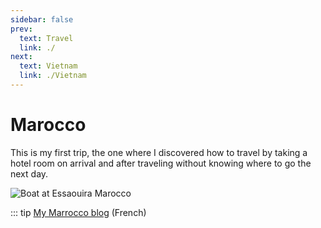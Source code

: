 ```yaml
---
sidebar: false
prev: 
  text: Travel
  link: ./
next: 
  text: Vietnam
  link: ./Vietnam
---
```


# Marocco

This is my first trip, the one where I discovered how to travel by taking a hotel room on arrival and after traveling without knowing where to go the next day.

<img :src="$withBase('/img/Maroc.jpg')" alt="Boat at Essaouira Marocco">

::: tip
[My Marrocco blog](http://maroc.rouquin.me/) (French)
